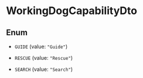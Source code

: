 
# WorkingDogCapabilityDto

## Enum


* `GUIDE` (value: `"Guide"`)

* `RESCUE` (value: `"Rescue"`)

* `SEARCH` (value: `"Search"`)



